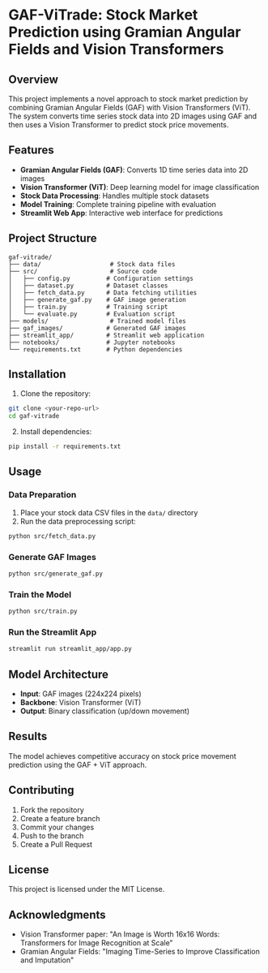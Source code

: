 # GAF-ViTrade: Stock Market Prediction using Gramian Angular Fields and Vision Transformers

## Overview
This project implements a novel approach to stock market prediction by combining Gramian Angular Fields (GAF) with Vision Transformers (ViT). The system converts time series stock data into 2D images using GAF and then uses a Vision Transformer to predict stock price movements.

## Features
- **Gramian Angular Fields (GAF)**: Converts 1D time series data into 2D images
- **Vision Transformer (ViT)**: Deep learning model for image classification
- **Stock Data Processing**: Handles multiple stock datasets
- **Model Training**: Complete training pipeline with evaluation
- **Streamlit Web App**: Interactive web interface for predictions

## Project Structure
```
gaf-vitrade/
├── data/                   # Stock data files
├── src/                    # Source code
│   ├── config.py          # Configuration settings
│   ├── dataset.py         # Dataset classes
│   ├── fetch_data.py      # Data fetching utilities
│   ├── generate_gaf.py    # GAF image generation
│   ├── train.py           # Training script
│   └── evaluate.py        # Evaluation script
├── models/                 # Trained model files
├── gaf_images/            # Generated GAF images
├── streamlit_app/         # Streamlit web application
├── notebooks/             # Jupyter notebooks
└── requirements.txt       # Python dependencies
```

## Installation

1. Clone the repository:
```bash
git clone <your-repo-url>
cd gaf-vitrade
```

2. Install dependencies:
```bash
pip install -r requirements.txt
```

## Usage

### Data Preparation
1. Place your stock data CSV files in the `data/` directory
2. Run the data preprocessing script:
```bash
python src/fetch_data.py
```

### Generate GAF Images
```bash
python src/generate_gaf.py
```

### Train the Model
```bash
python src/train.py
```

### Run the Streamlit App
```bash
streamlit run streamlit_app/app.py
```

## Model Architecture
- **Input**: GAF images (224x224 pixels)
- **Backbone**: Vision Transformer (ViT)
- **Output**: Binary classification (up/down movement)

## Results
The model achieves competitive accuracy on stock price movement prediction using the GAF + ViT approach.

## Contributing
1. Fork the repository
2. Create a feature branch
3. Commit your changes
4. Push to the branch
5. Create a Pull Request

## License
This project is licensed under the MIT License.

## Acknowledgments
- Vision Transformer paper: "An Image is Worth 16x16 Words: Transformers for Image Recognition at Scale"
- Gramian Angular Fields: "Imaging Time-Series to Improve Classification and Imputation"
